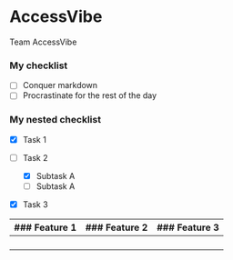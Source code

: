 # AccessVibe
Team AccessVibe


### My checklist
- [ ] Conquer markdown
- [ ] Procrastinate for the rest of the day

### My nested checklist
- [x] Task 1
- [ ] Task 2
  - [x] Subtask A
  - [ ] Subtask A
- [x] Task 3


| ### Feature 1	| ### Feature 2 | ### Feature 3 |
|---------------|---------------|---------------|
|   	          |   	      	  |   	      	  |
|   	          |   	      	  |   	      	  |
|   	          |    	      	  |   	        	|
|               |               |               |
